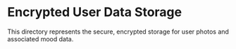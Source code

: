 # Encrypted User Data Storage
This directory represents the secure, encrypted storage for user photos and associated mood data.
